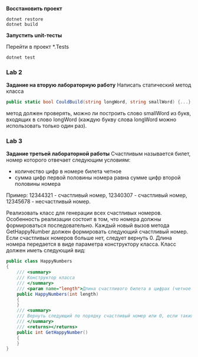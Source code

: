 **Восстановить проект**
```
dotnet restore
dotnet build
```

**Запустить unit-тесты**

Перейти в проект *.Tests
```
dotnet test
```

### Lab 2
**Задание на вторую лабораторную работу**
Написать статический метод класса
```csharp
public static bool CouldBuild(string longWord, string smallWord) {...};
```
метод должен проверять, можно ли построить слово smallWord из букв, входящих в слово longWord (каждую букву слова longWord можно использовать только один раз).

### Lab 3
**Задание третьей лабораторной работы**
Счастливым называется билет, номер которого отвечает следующим условиям:
 - количество цифр в номере билета четное
 - сумма цифр первой половины номера равна сумме цифр второй половины номера

Пример: 12344321 - счастливый номер, 12340307 - счастливый номер, 12345678 - несчастливый номер.

Реализовать класс для генерации всех счастливых номеров. Особенность реализации состоит в том, что номера должны формироваться последовательно. Каждый новый вызов метода GetHappyNumber должен формировать следующий счастливый номер. Если счастливых номеров больше нет, следует вернуть 0. Длина номера передается в виде параметра конструктору класса. 
Класс должен иметь следующий вид:
```csharp  
public class HappyNumbers
{  
    /// <summary>  
    /// Конструктор класса  
    /// </summary>  
    /// <param name="length">Длина счастливого билета в цифрах (четное число)</param>  
    public HappyNumbers(int length)  
    {  
    }  
    /// <summary>  
    /// Вернуть следующий по порядку счастливый номер или 0, если таких номеров больше нет  
    /// </summary>  
    /// <returns></returns>  
    public int GetHappyNumber()  
    {  
    }  
}
```
